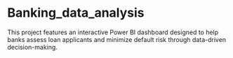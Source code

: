 # Banking_data_analysis
This project features an interactive Power BI dashboard designed to help banks assess loan applicants and minimize default risk through data-driven decision-making.  
